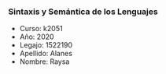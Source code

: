 ### Sintaxis y Semántica de los Lenguajes
* Curso: k2051
* Año: 2020
* Legajo: 1522190
* Apellido: Alanes 
* Nombre: Raysa
